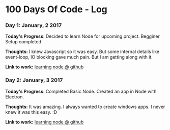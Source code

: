 # 100 Days Of Code - Log

### Day 1: January, 2 2017

**Today's Progress**: Decided to learn Node for upcoming project. Begginer Setup completed

**Thoughts:** I knew Javascript so it was easy. But some internal details like event-loop, IO blocking gave much pain. But I am getting along with it. 

**Link to work:** [learning node @ github](https://github.com/shahidkh4n/learning-node)

### Day 2: January, 3 2017

**Today's Progress**: Completed Basic Node. Created an app in Node with Electron.

**Thoughts:** It was amazing. I always wanted to create windows apps. I never knew it was this easy. :D 

**Link to work:** [learning node @ github](https://github.com/shahidkh4n/learning-node)

